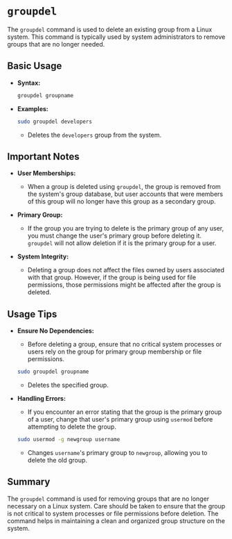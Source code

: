 # `groupdel` 

The `groupdel` command is used to delete an existing group from a Linux system. This command is typically used by system administrators to remove groups that are no longer needed.

## Basic Usage

- **Syntax:**

  ```sh
  groupdel groupname
  ```

- **Examples:**

  ```sh
  sudo groupdel developers
  ```

  - Deletes the `developers` group from the system.

## Important Notes

- **User Memberships:**
  - When a group is deleted using `groupdel`, the group is removed from the system's group database, but user accounts that were members of this group will no longer have this group as a secondary group.
  
- **Primary Group:**
  - If the group you are trying to delete is the primary group of any user, you must change the user's primary group before deleting it. `groupdel` will not allow deletion if it is the primary group for a user.

- **System Integrity:**
  - Deleting a group does not affect the files owned by users associated with that group. However, if the group is being used for file permissions, those permissions might be affected after the group is deleted.

## Usage Tips

- **Ensure No Dependencies:**
  - Before deleting a group, ensure that no critical system processes or users rely on the group for primary group membership or file permissions.

  ```sh
  sudo groupdel groupname
  ```

  - Deletes the specified group.

- **Handling Errors:**
  - If you encounter an error stating that the group is the primary group of a user, change that user's primary group using `usermod` before attempting to delete the group.

  ```sh
  sudo usermod -g newgroup username
  ```

  - Changes `username`'s primary group to `newgroup`, allowing you to delete the old group.

## Summary

The `groupdel` command is used for removing groups that are no longer necessary on a Linux system. Care should be taken to ensure that the group is not critical to system processes or file permissions before deletion. The command helps in maintaining a clean and organized group structure on the system.